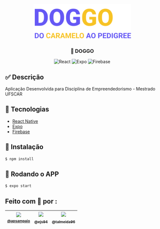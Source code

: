 <p align="center">
  <a target="blank"><img src="./src/assets/Title.svg" width="320" alt="Auth App" /></a>
</p>

<h3 align="center">
    🐶 DOGGO
</h3>

<p align="center">
    <img alt="React" src="https://img.shields.io/badge/-React Native-61DAFB?style=for-the-badge&logo=react&logoColor=black">
    <img alt="Expo" src="https://img.shields.io/badge/-Expo-000020?style=for-the-badge&logo=expo&logoColor=white">
    <img alt="Firebase" src="https://img.shields.io/badge/-Firebase-FFCA28?style=for-the-badge&logo=firebase&logoColor=black">
</p>

## ✅ Descrição

Aplicação Desenvolvida para Disciplina de Empreendedorismo - Mestrado UFSCAR

## 🚀 Tecnologias

- [React Native](https://reactnative.dev/)
- [Expo](https://docs.expo.dev/)
- [Firebase](https://firebase.google.com/?hl=pt-br)

## 🔰 Instalação

```bash
$ npm install
```

## 🚀 Rodando o APP

```bash
$ expo start
```

## Feito com 💜 por :

| [<img src="https://avatars3.githubusercontent.com/u/51516616?s=115&v=4" width="115"><br><small>@apsampaio</small>](https://github.com/apsampaio) | [<img src="https://avatars0.githubusercontent.com/u/48920577?s=115&v=4"><br><sub>@ejs94</sub>](https://github.com/ejs94) | [<img src="https://avatars1.githubusercontent.com/u/65376494?s=115&v=4"><br><sub>@talmeida96</sub>](https://github.com/talmeida96) |
| :----------------------------------------------------------------------------------------------------------------------------------------------: | :----------------------------------------------------------------------------------------------------------------------: | :--------------------------------------------------------------------------------------------------------------------------------: |
